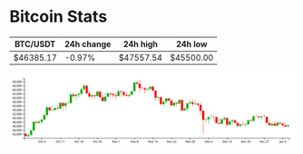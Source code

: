 # Bitcoin Stats

BTC/USDT|24h change|24h high|24h low|
|---|---|---|---|
|$46385.17|-0.97%|$47557.54|$45500.00|

<img src="./chart.svg">
